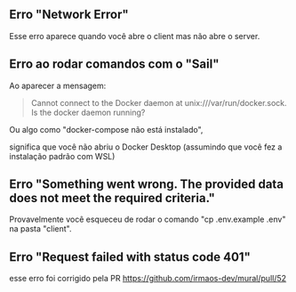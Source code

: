 ## Erro "Network Error"

Esse erro aparece quando você abre o client mas não abre o server.

## Erro ao rodar comandos com o "Sail"

Ao aparecer a mensagem:

> Cannot connect to the Docker daemon at unix:///var/run/docker.sock. Is the docker daemon running?

Ou algo como "docker-compose não está instalado",

significa que você não abriu o Docker Desktop (assumindo que você fez a instalação padrão com WSL)

## Erro "Something went wrong. The provided data does not meet the required criteria."

Provavelmente você esqueceu de rodar o comando "cp .env.example .env" na pasta "client".

## Erro "Request failed with status code 401"

esse erro foi corrigido pela PR https://github.com/irmaos-dev/mural/pull/52
